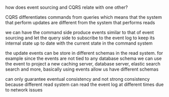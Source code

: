 how does event sourcing and CQRS relate with one other?

CQRS differentiates commands from queries which means that the system that perform updates are different from the system that performs reads

we can have the command side produce events similar to that of event sourcing and let the query side to subscribe to the event log to keep its internal state up to date with the current state in the command system 

the update events can be store in different schemas in the read system. for example since the events are not tied to any database schema we can use the event to project a new caching server, database server, elastic search search and more, basically using events allow us have different schemas 


can only guarantee eventual consistency and not strong consistency because different read system can read the event log at different times due to network issues
